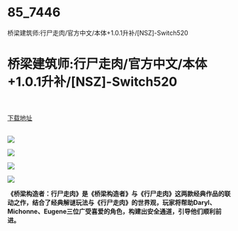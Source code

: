 # 85_7446
桥梁建筑师:行尸走肉/官方中文/本体+1.0.1升补/[NSZ]-Switch520
# 桥梁建筑师:行尸走肉/官方中文/本体+1.0.1升补/[NSZ]-Switch520
 <br/></br>
[下载地址](https://www.switch520.cc/article/7446 "下载地址")
<br/></br>

<p><span><strong><img src="https://www.switch520.cc/muke_img/upload_art_editor_20201124-1_57573479ad370dce89a7719b6e020e93.jpg"></strong></span></p>
<p><span><strong><img src="https://www.switch520.cc/muke_img/upload_art_editor_20201124-1_cbbec6563311048d3d987065f4454369.jpg"></strong></span></p>
<p><span><strong><img src="https://www.switch520.cc/muke_img/upload_art_editor_20201124-1_d39182ac4d1c391e48fccce5082586c6.jpg"></strong></span></p>
<p><span><strong><img src="https://www.switch520.cc/muke_img/upload_art_editor_20201124-1_11493c87739fc97147964966e3b997a1.jpg"></strong></span></p>
<p></p>
<p><span><strong>《桥梁构造者：行尸走肉》是《桥梁构造者》与《行尸走肉》这两款经典作品的联动之作，结合了经典解谜玩法与《行尸走肉》的世界观，玩家将帮助Daryl、Michonne、Eugene三位广受喜爱的角色，构建出安全通道，引导他们顺利前进。</strong></span></p>
<p></p>
